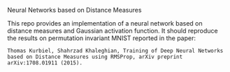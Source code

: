 Neural Networks based on Distance Measures 

This repo provides an implementation of a neural network based on distance measures and Gaussian activation function. It should reproduce the results on permutation invariant MNIST reported in the paper:

    Thomas Kurbiel, Shahrzad Khaleghian, Training of Deep Neural Networks based on Distance Measures using RMSProp, arXiv preprint arXiv:1708.01911 (2015).
